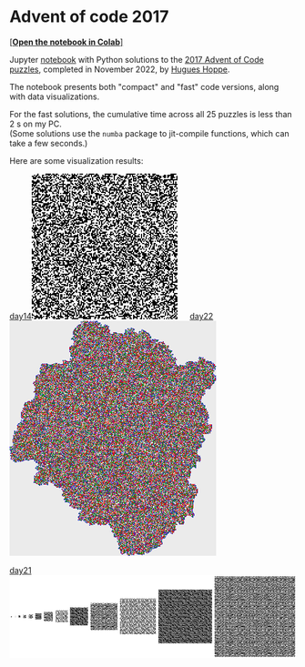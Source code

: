 # Advent of code 2017

[[**Open the notebook in Colab**]](https://colab.research.google.com/github/hhoppe/advent_of_code/blob/main/2017/advent_of_code_2017.ipynb)

Jupyter [notebook](https://github.com/hhoppe/advent_of_code/blob/main/2017/advent_of_code_2017.ipynb)
with Python solutions to the
[2017 Advent of Code puzzles](https://adventofcode.com/2017),
completed in November 2022,
by [Hugues Hoppe](http://hhoppe.com/).

The notebook presents both "compact" and "fast" code versions, along with data visualizations.

For the fast solutions, the cumulative time across all 25 puzzles is less than 2 s on my PC.<br/>
(Some solutions use the `numba` package to jit-compile functions, which can take a few seconds.)

Here are some visualization results:

<p>
<a href="#day14">day14</a><img src="https://github.com/hhoppe/advent_of_code/raw/main/2017/results/day14.png" width="256"> &emsp;
<a href="#day22">day22</a><img src="https://github.com/hhoppe/advent_of_code/raw/main/2017/results/day22.png" width="363">
</p>
<p>
<a href="#day21">day21</a><img src="https://github.com/hhoppe/advent_of_code/raw/main/2017/results/day21.png" width="867">
</p>
